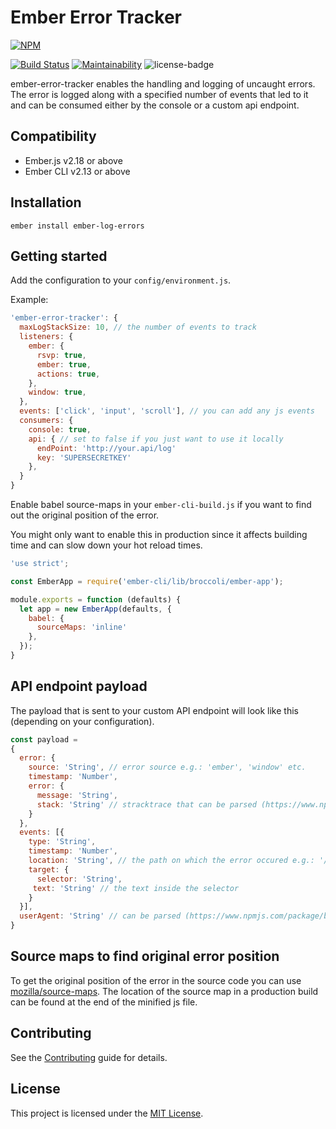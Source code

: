 # Ember Error Tracker
[![NPM](https://nodei.co/npm/ember-error-tracker.png?compact=true)](https://nodei.co/npm/ember-error-tracker/)


[![Build Status](https://flat.badgen.net/travis/kredde/ember-error-tracker)](https://travis-ci.org/kredde/ember-error-tracker)
[![Maintainability](https://api.codeclimate.com/v1/badges/7de05d9a978afadff3e8/maintainability)](https://codeclimate.com/github/kredde/ember-error-tracker/maintainability)
![license-badge](https://flat.badgen.net/npm/license/ember-error-tracker)


ember-error-tracker enables the handling and logging of uncaught errors. The error is logged along with a specified number of events that led to it and can be consumed either by the console or a custom api endpoint.

Compatibility
------------------------------------------------------------------------------

* Ember.js v2.18 or above
* Ember CLI v2.13 or above


Installation
------------------------------------------------------------------------------

```
ember install ember-log-errors
```


Getting started
------------------------------------------------------------------------------

Add the configuration to your `config/environment.js`.

Example:
```javascript
'ember-error-tracker': {
  maxLogStackSize: 10, // the number of events to track
  listeners: {
    ember: {
      rsvp: true,
      ember: true,
      actions: true,
    },
    window: true,
  },
  events: ['click', 'input', 'scroll'], // you can add any js events
  consumers: {
    console: true,
    api: { // set to false if you just want to use it locally
      endPoint: 'http://your.api/log'
      key: 'SUPERSECRETKEY'
    },
  }
}
```

Enable babel source-maps in your `ember-cli-build.js` if you want to find out the original position of the
error.

You might only want to enable this in production since it affects building time and can slow down your
hot reload times.

```javascript
'use strict';

const EmberApp = require('ember-cli/lib/broccoli/ember-app');

module.exports = function (defaults) {
  let app = new EmberApp(defaults, {
    babel: {
      sourceMaps: 'inline'
    },
  });
}

```
API endpoint payload
------------------------------------------------------------------------------
The payload that is sent to your custom API endpoint will look like this (depending on your configuration).

```javascript
const payload = 
{
  error: {
    source: 'String', // error source e.g.: 'ember', 'window' etc.
    timestamp: 'Number',
    error: {
      message: 'String',
      stack: 'String' // stracktrace that can be parsed (https://www.npmjs.com/package/stacktrace-parser)
    }
  },
  events: [{
    type: 'String',
    timestamp: 'Number',
    location: 'String', // the path on which the error occured e.g.: '/'
    target: {
      selector: 'String',
     text: 'String' // the text inside the selector
    }
  }],
  userAgent: 'String' // can be parsed (https://www.npmjs.com/package/bowser)
}
```

Source maps to find original error position
------------------------------------------------------------------------------
To get the original position of the error in the source code you can use
[mozilla/source-maps](https://github.com/mozilla/source-map). The location
of the source map in a production build can be found at the end of the minified
js file.

Contributing
------------------------------------------------------------------------------

See the [Contributing](CONTRIBUTING.md) guide for details.


License
------------------------------------------------------------------------------

This project is licensed under the [MIT License](LICENSE.md).

